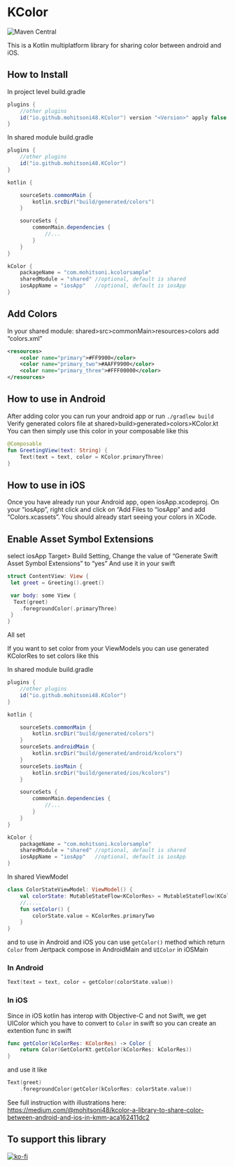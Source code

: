 # KColor

![Maven Central](https://img.shields.io/badge/Maven_Central-1.0.2-blue)

This is a Kotlin multiplatform library for sharing color between android and iOS.

## How to Install

In project level build.gradle

``` groovy
plugins {
    //other plugins
    id("io.github.mohitsoni48.KColor") version "<Version>" apply false
}
```

In shared module build.gradle

``` groovy
plugins {
    //other plugins
    id("io.github.mohitsoni48.KColor")
}

kotlin {

    sourceSets.commonMain {
        kotlin.srcDir("build/generated/colors")
    }

    sourceSets {
        commonMain.dependencies {
            //...
        }
    }
}

kColor {
    packageName = "com.mohitsoni.kcolorsample"
    sharedModule = "shared" //optional, default is shared
    iosAppName = "iosApp"   //optional, default is iosApp
}
```

## Add Colors
In your shared module: shared>src>commonMain>resources>colors add “colors.xml”
``` xml
<resources>
    <color name="primary">#FF9900</color>
    <color name="primary_two">#AAFF9900</color>
    <color name="primary_three">#FFF00000</color>
</resources>
```

## How to use in Android
After adding color you can run your android app or run
```./gradlew build```
Verify generated colors file at shared>build>generated>colors>KColor.kt
You can then simply use this color in your composable like this

``` kotlin
@Composable
fun GreetingView(text: String) {
    Text(text = text, color = KColor.primaryThree)
}
```

## How to use in iOS

Once you have already run your Android app, open iosApp.xcodeproj. On your “iosApp”, right click and click on “Add Files to “iosApp” and add “Colors.xcassets”. You should already start seeing your colors in XCode.

## Enable Asset Symbol Extensions

select iosApp Target> Build Setting, Change the value of “Generate Swift Asset Symbol Extensions” to “yes”
And use it in your swift

``` swift
struct ContentView: View {
 let greet = Greeting().greet()

 var body: some View {
  Text(greet)
    .foregroundColor(.primaryThree)
 }
}
```

All set

If you want to set color from your ViewModels you can use generated KColorRes to set colors like this

In shared module build.gradle

``` groovy
plugins {
    //other plugins
    id("io.github.mohitsoni48.KColor")
}

kotlin {

    sourceSets.commonMain {
        kotlin.srcDir("build/generated/colors")
    }
    sourceSets.androidMain {
        kotlin.srcDir("build/generated/android/kcolors")
    }
    sourceSets.iosMain {
        kotlin.srcDir("build/generated/ios/kcolors")
    }

    sourceSets {
        commonMain.dependencies {
            //...
        }
    }
}

kColor {
    packageName = "com.mohitsoni.kcolorsample"
    sharedModule = "shared" //optional, default is shared
    iosAppName = "iosApp"   //optional, default is iosApp
}
```

In shared ViewModel

``` kotlin
class ColorStateViewModel: ViewModel() {
    val colorState: MutableStateFlow<KColorRes> = MutableStateFlow(KColorRes.primary)
    //.....
    fun setColor() {
        colorState.value = KColorRes.primaryTwo
    }
}
```

and to use in Android and iOS you can use ```getColor()``` method which return ```Color``` from Jertpack compose in AndroidMain and ```UIColor``` in iOSMain

### In Android
``` kotlin
Text(text = text, color = getColor(colorState.value))
```

### In iOS
Since in iOS kotlin has interop with Objective-C and not Swift, we get UIColor which you have to convert to ```Color``` in swift so you can create an extention func in swift

``` swift
func getColor(kColorRes: KColorRes) -> Color {
    return Color(GetColorKt.getColor(kColorRes: kColorRes))
}
```

and use it like
``` swift
Text(greet)
    .foregroundColor(getColor(kColorRes: colorState.value))
```

See full instruction with illustrations here: https://medium.com/@mohitsoni48/kcolor-a-library-to-share-color-between-android-and-ios-in-kmm-aca162411dc2


## To support this library

[![ko-fi](https://ko-fi.com/img/githubbutton_sm.svg)](https://ko-fi.com/L3L612MBTA)

